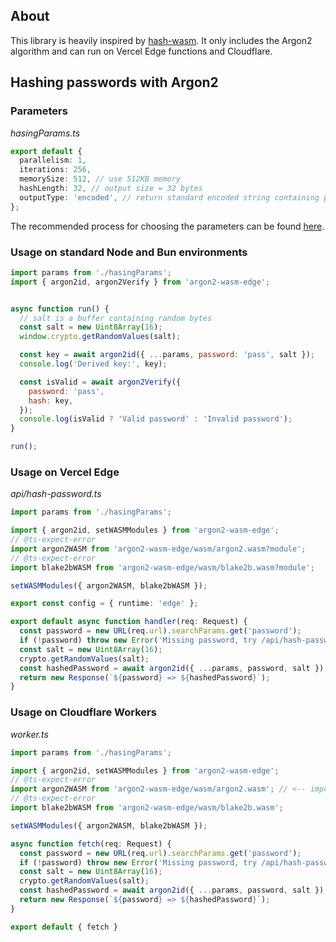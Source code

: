 ## About

This library is heavily inspired by [hash-wasm](https://www.npmjs.com/package/hash-wasm). 
It only includes the Argon2 algorithm and can run on Vercel Edge functions and Cloudflare.

## Hashing passwords with Argon2

### Parameters

*hasingParams.ts*
```typescript
export default {
  parallelism: 1,
  iterations: 256,
  memorySize: 512, // use 512KB memory
  hashLength: 32, // output size = 32 bytes
  outputType: 'encoded', // return standard encoded string containing parameters needed to verify the key
};
```
The recommended process for choosing the parameters can be found [here](https://tools.ietf.org/html/draft-irtf-cfrg-argon2-04#section-4).

### Usage on standard Node and Bun environments

```javascript
import params from './hasingParams';
import { argon2id, argon2Verify } from 'argon2-wasm-edge';


async function run() {
  // salt is a buffer containing random bytes
  const salt = new Uint8Array(16);
  window.crypto.getRandomValues(salt);

  const key = await argon2id({ ...params, password: 'pass', salt });
  console.log('Derived key:', key);

  const isValid = await argon2Verify({
    password: 'pass',
    hash: key,
  });
  console.log(isValid ? 'Valid password' : 'Invalid password');
}

run();
```

### Usage on Vercel Edge

*api/hash-password.ts*

```typescript
import params from './hasingParams';

import { argon2id, setWASMModules } from 'argon2-wasm-edge';
// @ts-expect-error
import argon2WASM from 'argon2-wasm-edge/wasm/argon2.wasm?module';
// @ts-expect-error
import blake2bWASM from 'argon2-wasm-edge/wasm/blake2b.wasm?module';

setWASMModules({ argon2WASM, blake2bWASM });

export const config = { runtime: 'edge' };

export default async function handler(req: Request) {
  const password = new URL(req.url).searchParams.get('password');
  if (!password) throw new Error('Missing password, try /api/hash-password?password=verysecure');
  const salt = new Uint8Array(16);
  crypto.getRandomValues(salt);
  const hashedPassword = await argon2id({ ...params, password, salt });
  return new Response(`${password} => ${hashedPassword}`);
}
```

### Usage on Cloudflare Workers

*worker.ts*

```typescript
import params from './hasingParams';

import { argon2id, setWASMModules } from 'argon2-wasm-edge';
// @ts-expect-error
import argon2WASM from 'argon2-wasm-edge/wasm/argon2.wasm'; // <-- imports of wasm modules works differently in CF
// @ts-expect-error
import blake2bWASM from 'argon2-wasm-edge/wasm/blake2b.wasm';

setWASMModules({ argon2WASM, blake2bWASM });

async function fetch(req: Request) {
  const password = new URL(req.url).searchParams.get('password');
  if (!password) throw new Error('Missing password, try /api/hash-password?password=verysecure');
  const salt = new Uint8Array(16);
  crypto.getRandomValues(salt);
  const hashedPassword = await argon2id({ ...params, password, salt });
  return new Response(`${password} => ${hashedPassword}`);
}

export default { fetch }
```








